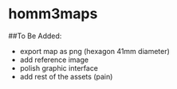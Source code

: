 # homm3maps

##To Be Added:
- export map as png (hexagon 41mm diameter)
- add reference image
- polish graphic interface
- add rest of the assets (pain)
